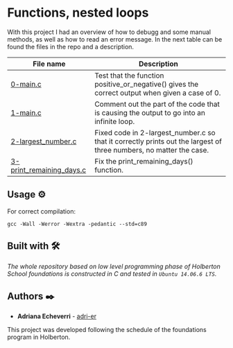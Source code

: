 # Functions, nested loops

With this project I had an overview of how to debugg and some manual methods, as well as how to read an error message. In the next table can be found the files in the repo and a description.

| File name      | Description |
| ----------- | ----------- |
| [0-main.c](https://github.com/adri-er/holbertonschool-low_level_programming/blob/main/0x03-debugging/0-main.c) | Test that the function positive_or_negative() gives the correct output when given a case of 0. |
| [1-main.c](https://github.com/adri-er/holbertonschool-low_level_programming/blob/main/0x03-debugging/1-main.c) | Comment out the part of the code that is causing the output to go into an infinite loop. |
| [2-largest_number.c](https://github.com/adri-er/holbertonschool-low_level_programming/blob/main/0x03-debugging/2-main.c) | Fixed code in 2-largest_number.c so that it correctly prints out the largest of three numbers, no matter the case.
| [3-print_remaining_days.c](https://github.com/adri-er/holbertonschool-low_level_programming/blob/main/0x03-debugging/3-print_remaining_days.c) | Fix the print_remaining_days() function. |


## Usage ⚙️

For correct compilation:
```
gcc -Wall -Werror -Wextra -pedantic --std=c89
```


## Built with 🛠️

_The whole repository based on low level programming phase of Holberton School foundations is constructed in C and tested in `Ubuntu 14.06.6 LTS`._

## Authors ✒️

* **Adriana Echeverri** - [adri-er](https://github.com/adri-er)


This project was developed following the schedule of the foundations program in Holberton.

